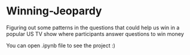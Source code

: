 # Winning-Jeopardy
Figuring out some patterns in the questions that could help us win in a popular US TV show where participants answer questions to win money

You can open .ipynb file to see the project :)
